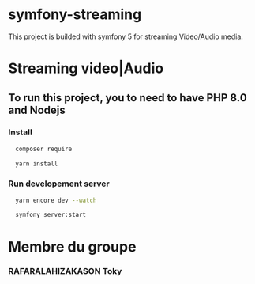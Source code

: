 # symfony-streaming
This project is builded with symfony 5 for streaming Video/Audio media.

# Streaming video|Audio

## To run this project, you to need to have PHP 8.0 and Nodejs

### Install

```bash
  composer require
  
  yarn install  
```

### Run developement server
```bash
  yarn encore dev --watch
  
  symfony server:start
```

# Membre du groupe

### RAFARALAHIZAKASON Toky 